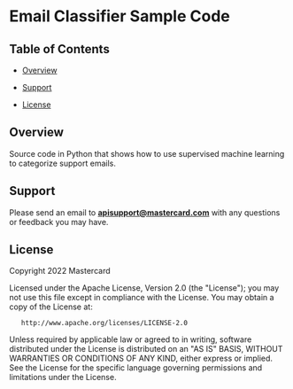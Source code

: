 # Email Classifier Sample Code

## Table of Contents
- [Overview](#overview)

- [Support](#support)
- [License](#license)

## Overview  <a name="overview"></a>

Source code in Python that shows how to use supervised machine learning to categorize support emails.

## Support <a name="support"></a>
Please send an email to **apisupport@mastercard.com** with any questions or feedback you may have.

## License <a name="license"></a>
<p>Copyright 2022 Mastercard</p>
<p>Licensed under the Apache License, Version 2.0 (the "License"); you may not use this file except in compliance with
the License. You may obtain a copy of the License at:</p>
<pre><code>   http://www.apache.org/licenses/LICENSE-2.0
</code></pre>
<p>Unless required by applicable law or agreed to in writing, software distributed under the License is distributed on
an "AS IS" BASIS, WITHOUT WARRANTIES OR CONDITIONS OF ANY KIND, either express or implied. See the License for the
specific language governing permissions and limitations under the License.</p>
